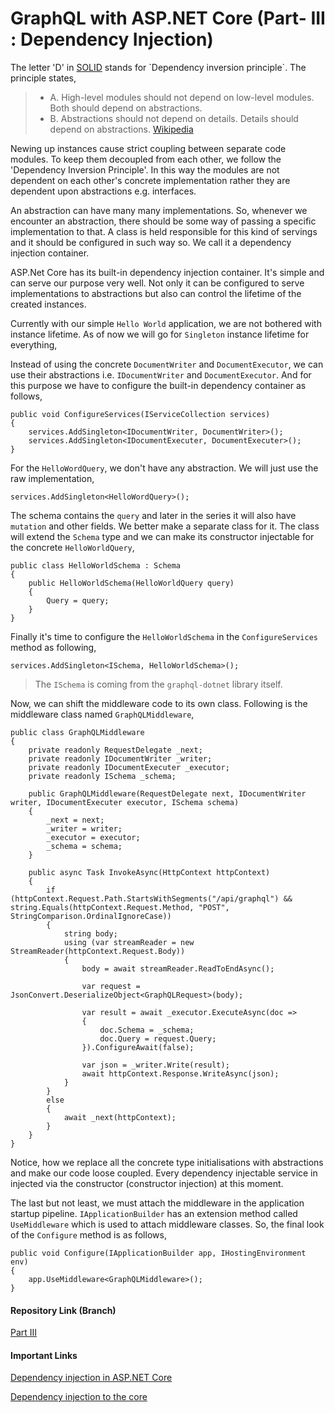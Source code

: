 # GraphQL with ASP.NET Core (Part- III : Dependency Injection)

The letter 'D' in [SOLID](https://en.wikipedia.org/wiki/SOLID_(object-oriented_design)) stands for `Dependency inversion principle`. The principle states,

> * A. High-level modules should not depend on low-level modules. Both should depend on abstractions.
> * B. Abstractions should not depend on details. Details should depend on abstractions. [Wikipedia](https://en.wikipedia.org/wiki/Dependency_inversion_principle)

Newing up instances cause strict coupling between separate code modules. To keep them decoupled from each other, we follow the 'Dependency Inversion Principle'. In this way the modules are not dependent on each other's concrete implementation rather they are dependent upon abstractions e.g. interfaces.

An abstraction can have many many implementations. So, whenever we encounter an abstraction, there should be some way of passing a specific implementation to that. A class is held responsible for this kind of servings and it should be configured in such way so. We call it a dependency injection container.

ASP.Net Core has its built-in dependency injection container. It's simple and can serve our purpose very well. Not only it can be configured to serve implementations to abstractions but also can control the lifetime of the created instances. 

Currently with our simple `Hello World` application, we are not bothered with instance lifetime. As of now we will go for `Singleton` instance lifetime for everything,

Instead of using the concrete `DocumentWriter` and `DocumentExecutor`, we can use their abstractions i.e. `IDocumentWriter` and `DocumentExecutor`. And for this purpose we have to configure the built-in dependency container as follows,

```
public void ConfigureServices(IServiceCollection services)
{
    services.AddSingleton<IDocumentWriter, DocumentWriter>();
    services.AddSingleton<IDocumentExecuter, DocumentExecuter>();
}
```

For the `HelloWordQuery`, we don't have any abstraction. We will just use the raw implementation,

```
services.AddSingleton<HelloWordQuery>();
```

The schema contains the `query` and later in the series it will also have `mutation` and other fields. We better make a separate class for it. The class will extend the `Schema` type and we can make its constructor injectable for the concrete `HelloWorldQuery`,


    public class HelloWorldSchema : Schema
    {
        public HelloWorldSchema(HelloWorldQuery query)
        {
            Query = query;
        }
    }

Finally it's time to configure the `HelloWorldSchema` in the `ConfigureServices` method as following,


```
services.AddSingleton<ISchema, HelloWorldSchema>();
```

> The `ISchema` is coming from the `graphql-dotnet` library itself.

Now, we can shift the middleware code to its own class. Following is the middleware class named `GraphQLMiddleware`,

    public class GraphQLMiddleware
    {
        private readonly RequestDelegate _next;
        private readonly IDocumentWriter _writer;
        private readonly IDocumentExecuter _executor;
        private readonly ISchema _schema;

        public GraphQLMiddleware(RequestDelegate next, IDocumentWriter writer, IDocumentExecuter executor, ISchema schema)
        {
            _next = next;
            _writer = writer;
            _executor = executor;
            _schema = schema;
        }

        public async Task InvokeAsync(HttpContext httpContext)
        {
            if (httpContext.Request.Path.StartsWithSegments("/api/graphql") && string.Equals(httpContext.Request.Method, "POST", StringComparison.OrdinalIgnoreCase))
            {
                string body;
                using (var streamReader = new StreamReader(httpContext.Request.Body))
                {
                    body = await streamReader.ReadToEndAsync();

                    var request = JsonConvert.DeserializeObject<GraphQLRequest>(body);

                    var result = await _executor.ExecuteAsync(doc =>
                    {
                        doc.Schema = _schema;
                        doc.Query = request.Query;
                    }).ConfigureAwait(false);

                    var json = _writer.Write(result);
                    await httpContext.Response.WriteAsync(json);
                }
            }
            else
            {
                await _next(httpContext);
            }
        }
    }

Notice, how we replace all the concrete type initialisations with abstractions and make our code loose coupled. Every dependency injectable service in injected via the constructor (constructor injection) at this moment.

The last but not least, we must attach the middleware in the application startup pipeline. `IApplicationBuilder` has an extension method called `UseMiddleware` which is used to attach middleware classes. So, the final look of the `Configure` method is as follows,

    public void Configure(IApplicationBuilder app, IHostingEnvironment env)
    {
        app.UseMiddleware<GraphQLMiddleware>();
    }

#### Repository Link (Branch)

[Part III](https://github.com/fiyazbinhasan/GraphQLCore/tree/Part_III_Dependency_Injection)

#### Important Links

[Dependency injection in ASP.NET Core](https://docs.microsoft.com/en-us/aspnet/core/fundamentals/dependency-injection)

[Dependency injection to the core](http://fiyazhasan.me/tag/dependency-injection-2/)

